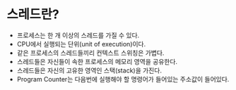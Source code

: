 # 스레드란?
- 프로세스는 한 개 이상의 스레드를 가질 수 있다.
- CPU에서 실행되는 단위(unit of execution)이다.
- 같은 프로세스의 스레드들끼리 컨텍스트 스위칭은 가볍다.
- 스레드들은 자신들이 속한 프로세스의 메모리 영역을 공유한다.
- 스레드들은 자신의 고유한 영역인 스택(stack)을 가진다.
- Program Counter는 다음번에 실행해야 할 명령어가 들어있는 주소값이 들어있다.
